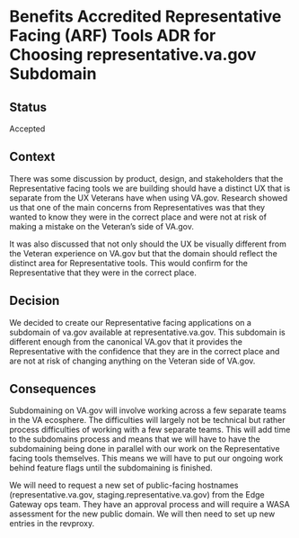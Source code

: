 # Benefits Accredited Representative Facing (ARF) Tools ADR for Choosing representative.va.gov Subdomain

## Status

Accepted

## Context

There was some discussion by product, design, and stakeholders that the Representative facing tools we are building should have a distinct UX that is separate from the UX Veterans have when using VA.gov. Research showed us that one of the main concerns from Representatives was that they wanted to know they were in the correct place and were not at risk of making a mistake on the Veteran’s side of VA.gov. 

It was also discussed that not only should the UX be visually different from the Veteran experience on VA.gov but that the domain should reflect the distinct area for Representative tools. This would confirm for the Representative that they were in the correct place.

## Decision

We decided to create our Representative facing applications on a subdomain of va.gov available at representative.va.gov. This subdomain is different enough from the canonical VA.gov that it provides the Representative with the confidence that they are in the correct place and are not at risk of changing anything on the Veteran side of VA.gov. 

## Consequences

Subdomaining on VA.gov will involve working across a few separate teams in the VA ecosphere. The difficulties will largely not be technical but rather process difficulties of working with a few separate teams. This will add time to the subdomains process and means that we will have to have the subdomaining being done in parallel with our work on the Representative facing tools themselves. This means we will have to put our ongoing work behind feature flags until the subdomaining is finished.

We will need to request a new set of public-facing hostnames (representative.va.gov, staging.representative.va.gov) from the Edge Gateway ops team. They have an approval process and will require a WASA assessment for the new public domain. We will then need to set up new entries in the revproxy.
